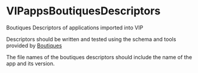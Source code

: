# VIPappsBoutiquesDescriptors
Boutiques Descriptors of applications imported into VIP

Descriptors should be written and tested using the schema and tools provided by [Boutiques](https://github.com/boutiques/boutiques)

The file names of the boutiques descriptors should include the name of the app and its version.
